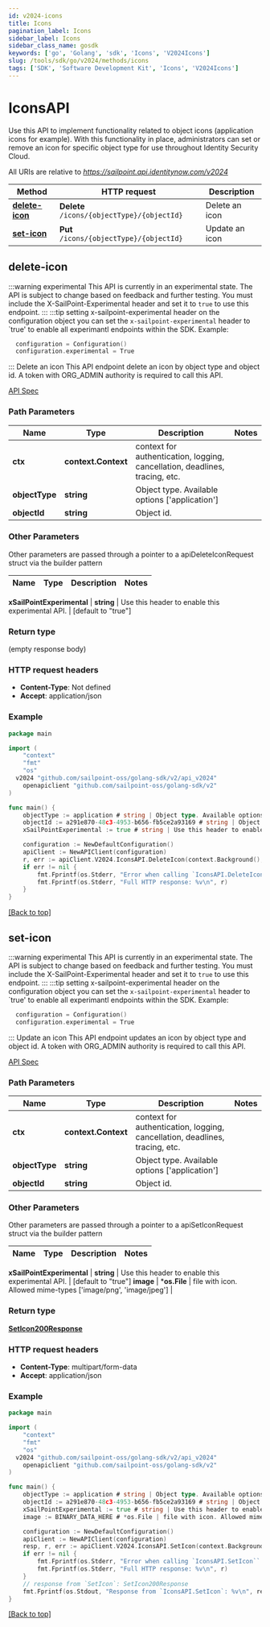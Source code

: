 ```yaml
---
id: v2024-icons
title: Icons
pagination_label: Icons
sidebar_label: Icons
sidebar_class_name: gosdk
keywords: ['go', 'Golang', 'sdk', 'Icons', 'V2024Icons'] 
slug: /tools/sdk/go/v2024/methods/icons
tags: ['SDK', 'Software Development Kit', 'Icons', 'V2024Icons']
---
```


# IconsAPI
  Use this API to implement functionality related to object icons (application icons for example). 
With this functionality in place, administrators can set or remove an icon for specific object type for use throughout Identity Security Cloud.
 
All URIs are relative to *https://sailpoint.api.identitynow.com/v2024*

Method | HTTP request | Description
------------- | ------------- | -------------
[**delete-icon**](#delete-icon) | **Delete** `/icons/{objectType}/{objectId}` | Delete an icon
[**set-icon**](#set-icon) | **Put** `/icons/{objectType}/{objectId}` | Update an icon


## delete-icon
:::warning experimental 
This API is currently in an experimental state. The API is subject to change based on feedback and further testing. You must include the X-SailPoint-Experimental header and set it to `true` to use this endpoint.
:::
:::tip setting x-sailpoint-experimental header
 on the configuration object you can set the `x-sailpoint-experimental` header to `true' to enable all experimantl endpoints within the SDK.
 Example:
 ```go
   configuration = Configuration()
   configuration.experimental = True
 ```
:::
Delete an icon
This API endpoint delete an icon by object type and object id. A token with ORG_ADMIN authority is required to call this API.

[API Spec](https://developer.sailpoint.com/docs/api/v2024/delete-icon)

### Path Parameters


Name | Type | Description  | Notes
------------- | ------------- | ------------- | -------------
**ctx** | **context.Context** | context for authentication, logging, cancellation, deadlines, tracing, etc.
**objectType** | **string** | Object type. Available options [&#39;application&#39;] | 
**objectId** | **string** | Object id. | 

### Other Parameters

Other parameters are passed through a pointer to a apiDeleteIconRequest struct via the builder pattern


Name | Type | Description  | Notes
------------- | ------------- | ------------- | -------------


 **xSailPointExperimental** | **string** | Use this header to enable this experimental API. | [default to &quot;true&quot;]

### Return type

 (empty response body)

### HTTP request headers

- **Content-Type**: Not defined
- **Accept**: application/json

### Example

```go
package main

import (
	"context"
	"fmt"
	"os"
  v2024 "github.com/sailpoint-oss/golang-sdk/v2/api_v2024"
	openapiclient "github.com/sailpoint-oss/golang-sdk/v2"
)

func main() {
    objectType := application # string | Object type. Available options ['application'] # string | Object type. Available options ['application']
    objectId := a291e870-48c3-4953-b656-fb5ce2a93169 # string | Object id. # string | Object id.
    xSailPointExperimental := true # string | Use this header to enable this experimental API. (default to "true") # string | Use this header to enable this experimental API. (default to "true")

	configuration := NewDefaultConfiguration()
	apiClient := NewAPIClient(configuration)
	r, err := apiClient.V2024.IconsAPI.DeleteIcon(context.Background(), objectType, objectId).XSailPointExperimental(xSailPointExperimental).Execute()
	if err != nil {
		fmt.Fprintf(os.Stderr, "Error when calling `IconsAPI.DeleteIcon``: %v\n", err)
		fmt.Fprintf(os.Stderr, "Full HTTP response: %v\n", r)
	}
}
```

[[Back to top]](#)

## set-icon
:::warning experimental 
This API is currently in an experimental state. The API is subject to change based on feedback and further testing. You must include the X-SailPoint-Experimental header and set it to `true` to use this endpoint.
:::
:::tip setting x-sailpoint-experimental header
 on the configuration object you can set the `x-sailpoint-experimental` header to `true' to enable all experimantl endpoints within the SDK.
 Example:
 ```go
   configuration = Configuration()
   configuration.experimental = True
 ```
:::
Update an icon
This API endpoint updates an icon by object type and object id. A token with ORG_ADMIN authority is required to call this API.

[API Spec](https://developer.sailpoint.com/docs/api/v2024/set-icon)

### Path Parameters


Name | Type | Description  | Notes
------------- | ------------- | ------------- | -------------
**ctx** | **context.Context** | context for authentication, logging, cancellation, deadlines, tracing, etc.
**objectType** | **string** | Object type. Available options [&#39;application&#39;] | 
**objectId** | **string** | Object id. | 

### Other Parameters

Other parameters are passed through a pointer to a apiSetIconRequest struct via the builder pattern


Name | Type | Description  | Notes
------------- | ------------- | ------------- | -------------


 **xSailPointExperimental** | **string** | Use this header to enable this experimental API. | [default to &quot;true&quot;]
 **image** | ***os.File** | file with icon. Allowed mime-types [&#39;image/png&#39;, &#39;image/jpeg&#39;] | 

### Return type

[**SetIcon200Response**](../models/set-icon200-response)

### HTTP request headers

- **Content-Type**: multipart/form-data
- **Accept**: application/json

### Example

```go
package main

import (
	"context"
	"fmt"
	"os"
  v2024 "github.com/sailpoint-oss/golang-sdk/v2/api_v2024"
	openapiclient "github.com/sailpoint-oss/golang-sdk/v2"
)

func main() {
    objectType := application # string | Object type. Available options ['application'] # string | Object type. Available options ['application']
    objectId := a291e870-48c3-4953-b656-fb5ce2a93169 # string | Object id. # string | Object id.
    xSailPointExperimental := true # string | Use this header to enable this experimental API. (default to "true") # string | Use this header to enable this experimental API. (default to "true")
    image := BINARY_DATA_HERE # *os.File | file with icon. Allowed mime-types ['image/png', 'image/jpeg'] # *os.File | file with icon. Allowed mime-types ['image/png', 'image/jpeg']

	configuration := NewDefaultConfiguration()
	apiClient := NewAPIClient(configuration)
	resp, r, err := apiClient.V2024.IconsAPI.SetIcon(context.Background(), objectType, objectId).XSailPointExperimental(xSailPointExperimental).Image(image).Execute()
	if err != nil {
		fmt.Fprintf(os.Stderr, "Error when calling `IconsAPI.SetIcon``: %v\n", err)
		fmt.Fprintf(os.Stderr, "Full HTTP response: %v\n", r)
	}
	// response from `SetIcon`: SetIcon200Response
	fmt.Fprintf(os.Stdout, "Response from `IconsAPI.SetIcon`: %v\n", resp)
}
```

[[Back to top]](#)

